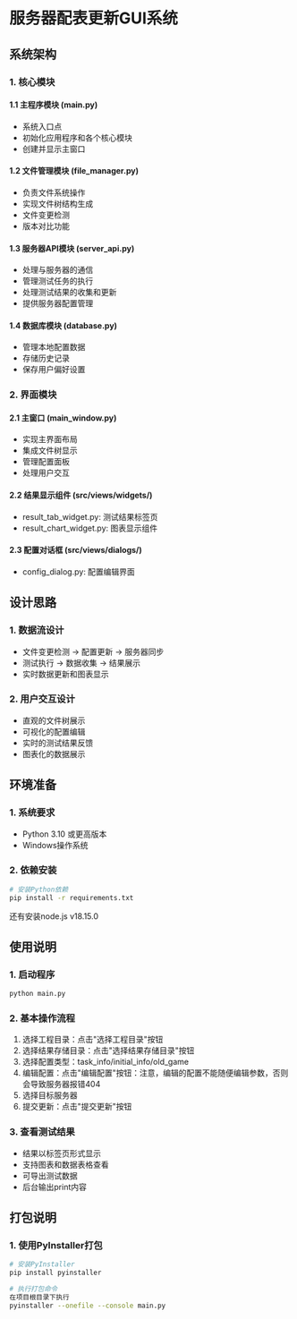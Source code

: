 # 服务器配表更新GUI系统

## 系统架构

### 1. 核心模块

#### 1.1 主程序模块 (main.py)
- 系统入口点
- 初始化应用程序和各个核心模块
- 创建并显示主窗口

#### 1.2 文件管理模块 (file_manager.py)
- 负责文件系统操作
- 实现文件树结构生成
- 文件变更检测
- 版本对比功能

#### 1.3 服务器API模块 (server_api.py)
- 处理与服务器的通信
- 管理测试任务的执行
- 处理测试结果的收集和更新
- 提供服务器配置管理

#### 1.4 数据库模块 (database.py)
- 管理本地配置数据
- 存储历史记录
- 保存用户偏好设置

### 2. 界面模块

#### 2.1 主窗口 (main_window.py)
- 实现主界面布局
- 集成文件树显示
- 管理配置面板
- 处理用户交互

#### 2.2 结果显示组件 (src/views/widgets/)
- result_tab_widget.py: 测试结果标签页
- result_chart_widget.py: 图表显示组件

#### 2.3 配置对话框 (src/views/dialogs/)
- config_dialog.py: 配置编辑界面

## 设计思路

### 1. 数据流设计
- 文件变更检测 -> 配置更新 -> 服务器同步
- 测试执行 -> 数据收集 -> 结果展示
- 实时数据更新和图表显示

### 2. 用户交互设计
- 直观的文件树展示
- 可视化的配置编辑
- 实时的测试结果反馈
- 图表化的数据展示

## 环境准备

### 1. 系统要求
- Python 3.10 或更高版本
- Windows操作系统

### 2. 依赖安装
```bash
# 安装Python依赖
pip install -r requirements.txt
```
还有安装node.js  v18.15.0

## 使用说明

### 1. 启动程序
```bash
python main.py
```

### 2. 基本操作流程
1. 选择工程目录：点击"选择工程目录"按钮
2. 选择结果存储目录：点击"选择结果存储目录"按钮
3. 选择配置类型：task_info/initial_info/old_game
4. 编辑配置：点击"编辑配置"按钮：注意，编辑的配置不能随便编辑参数，否则会导致服务器报错404
5. 选择目标服务器
6. 提交更新：点击"提交更新"按钮

### 3. 查看测试结果
- 结果以标签页形式显示
- 支持图表和数据表格查看
- 可导出测试数据
- 后台输出print内容

## 打包说明

### 1. 使用PyInstaller打包
```bash
# 安装PyInstaller
pip install pyinstaller

# 执行打包命令
在项目根目录下执行
pyinstaller --onefile --console main.py
```